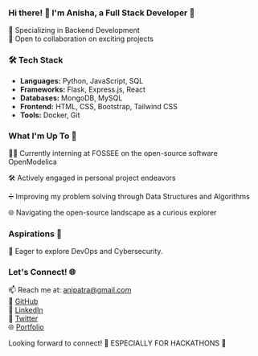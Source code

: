 ### Hi there! 👋 I'm Anisha, a Full Stack Developer 🚀

🎯 Specializing in Backend Development  
🤝 Open to collaboration on exciting projects  

### 🛠️ Tech Stack  
- **Languages:** Python, JavaScript, SQL
- **Frameworks:** Flask, Express.js, React
- **Databases:** MongoDB, MySQL
- **Frontend:** HTML, CSS, Bootstrap, Tailwind CSS
- **Tools:** Docker, Git


### What I'm Up To 🚀
👩‍💻 Currently interning at FOSSEE on the open-source software OpenModelica  

🛠️ Actively engaged in personal project endeavors  

➗ Improving my problem solving through Data Structures and Algorithms 

🌐 Navigating the open-source landscape as a curious explorer


### Aspirations 🌈
🚀 Eager to explore DevOps and Cybersecurity.

### Let's Connect! 🌐
📫 Reach me at: anipatra@gmail.com  
🔗 [GitHub](https://github.com/ap766)  
🔗 [LinkedIn](https://www.linkedin.com/in/anishapatra/)  
🔗 [Twitter](https://twitter.com/anisha_908)  
🌐 [Portfolio](anisha7.netlify.app)

Looking forward to connect! 🚀 ESPECIALLY FOR HACKATHONS 🥲
